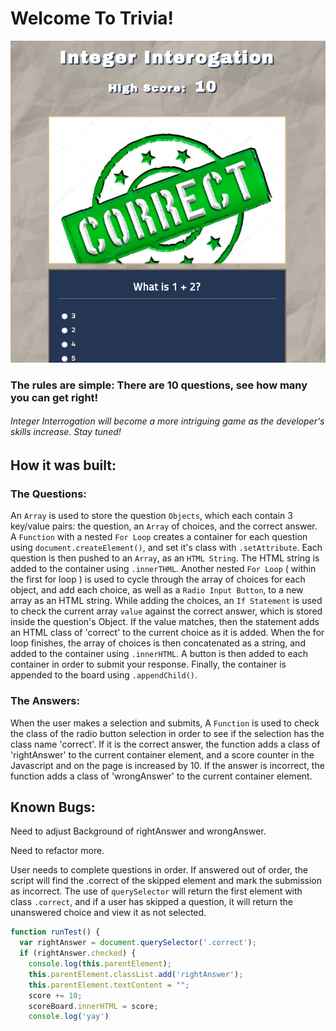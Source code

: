 # Welcome To Trivia!

![alt text](https://github.com/ryanmokeefe/project-1/blob/master/screenshot.png "screenshot")

### The rules are simple: There are 10 questions, see how many you can get right!

###### Integer Interrogation will become a more intriguing game as the developer's skills increase. Stay tuned!

## How it was built: 

### The Questions:

  <!--  -->

  An `Array` is used to store the question `Objects`, which each contain 3 key/value pairs: the question, an `Array` of choices, and the correct answer.
  A `Function` with a nested `For Loop` creates a container for each question using `document.createElement()`, and set it's class with `.setAttribute`. Each question is then pushed to an `Array`, as an `HTML String`. The HTML string is added to the container using `.innerTHML`.
  Another nested `For Loop` ( within the first for loop ) is used to cycle through the array of choices for each object, and add each choice, as well as a `Radio Input Button`, to a new array as an HTML string.
  While adding the choices, an `If Statement` is used to check the current array `value` against the correct answer, which is stored inside the question's Object. If the value matches, then the statement adds an HTML class of 'correct' to the current choice as it is added.
  When the for loop finishes, the array of choices is then concatenated as a string, and added to the container using `.innerHTML`.
  A button is then added to each container in order to submit your response. 
  Finally, the container is appended to the board using `.appendChild()`.
  
### The Answers: 
  
  When the user makes a selection and submits, A `Function` is used to check the class of the radio button selection in order to see if the selection has the class name 'correct'. 
  If it is the correct answer, the function adds a class of 'rightAnswer' to the current container element, and a score counter in the Javascript and on the page is increased by 10. 
  If the answer is incorrect, the function adds a class of 'wrongAnswer' to the current container element. 
 
 ## Known Bugs: 
  Need to adjust Background of rightAnswer and wrongAnswer.
  
  Need to refactor more.
  
  User needs to complete questions in order. If answered out of order, the script will find the .correct of the skipped element and mark the submission as incorrect. The use of `querySelector` will return the first element with class `.correct`, and if a user has skipped a question, it will return the unanswered choice and view it as not selected. 

   <!-- format like so  -->
  ```js 
  function runTest() {
    var rightAnswer = document.querySelector('.correct');        
    if (rightAnswer.checked) {
      console.log(this.parentElement);
      this.parentElement.classList.add('rightAnswer');
      this.parentElement.textContent = "";
      score += 10;
      scoreBoard.innerHTML = score;
      console.log('yay') 
  ```
